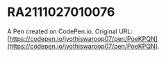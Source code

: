 # RA2111027010076

A Pen created on CodePen.io. Original URL: [https://codepen.io/jyothiswaroop07/pen/PoeKPQN](https://codepen.io/jyothiswaroop07/pen/PoeKPQN).

